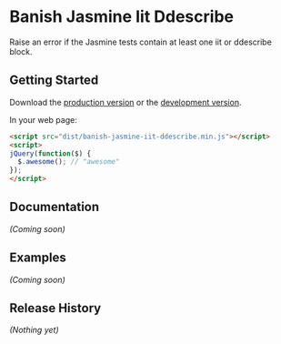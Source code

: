 # Banish Jasmine Iit Ddescribe

Raise an error if the Jasmine tests contain at least one iit or ddescribe block.

## Getting Started
Download the [production version][min] or the [development version][max].

[min]: https://raw.github.com/dorzey/grunt-ii-dd/master/dist/banish-jasmine-iit-ddescribe.min.js
[max]: https://raw.github.com/dorzey/grunt-ii-dd/master/dist/banish-jasmine-iit-ddescribe.js

In your web page:

```html
<script src="dist/banish-jasmine-iit-ddescribe.min.js"></script>
<script>
jQuery(function($) {
  $.awesome(); // "awesome"
});
</script>
```

## Documentation
_(Coming soon)_

## Examples
_(Coming soon)_

## Release History
_(Nothing yet)_
